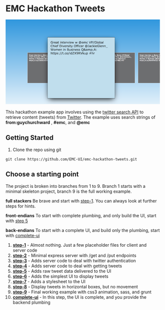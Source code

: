 # EMC Hackathon Tweets

![foo.png](https://raw.githubusercontent.com/EMC-UI/emc-hackathon-tweets/master/sample.png)

This hackathon example app involves using the [twitter search API](https://dev.twitter.com/rest/public/search) to retrieve content (tweets) from [Twitter](http://twitter.com).  The example uses search strings of **from:guychurchward** , **#emc**, and **@emc**

## Getting Started
1. Clone the repo using git
```
git clone https://github.com/EMC-UI/emc-hackathon-tweets.git
```

## Choose a starting point

The project is broken into branches from 1 to 9.  Branch 1 starts with a minimal skeleton project, branch 9 is the full working example.

**full stackers** Be brave and start with [step-1](https://github.com/EMC-UI/emc-hackathon-tweets/tree/badass-step-1).  You can always look at further steps for hints.

**front-endians** To start with complete plumbing, and only build the UI, start with [step 5](https://github.com/EMC-UI/emc-hackathon-tweets/tree/badass-step-5)

**back-endians** To start with a complete UI, and build only the plumbing, start with [complete-ui](https://github.com/EMC-UI/emc-hackathon-tweets/tree/complete-ui)


1. [**step-1**](https://github.com/EMC-UI/emc-hackathon-tweets/tree/badass-step-1) - Almost nothing.  Just a few placeholder files for client and server code
1. [**step-2**](https://github.com/EMC-UI/emc-hackathon-tweets/tree/badass-step-2) - Minimal express server with /get and /put endpoints
1. [**step-3**](https://github.com/EMC-UI/emc-hackathon-tweets/tree/badass-step-3) - Adds server code to deal with twitter authentication
1. [**step-4**](https://github.com/EMC-UI/emc-hackathon-tweets/tree/badass-step-4) - Adds server code to deal with getting tweets
1. [**step-5**](https://github.com/EMC-UI/emc-hackathon-tweets/tree/badass-step-5) - Adds raw tweet data delivered to the UI
1. [**step-6**](https://github.com/EMC-UI/emc-hackathon-tweets/tree/badass-step-6) - Adds the simplest UI to display tweets
1. [**step-7**](https://github.com/EMC-UI/emc-hackathon-tweets/tree/badass-step-7) - Adds a stylesheet to the UI
1. [**step-8**](https://github.com/EMC-UI/emc-hackathon-tweets/tree/badass-step-8) - Display tweets in horizontal boxes, but no movement
1. [**step-9**](https://github.com/EMC-UI/emc-hackathon-tweets/tree/badass-step-9) - Final working example with css3 animation, sass, and grunt
1. [**complete-ui**](https://github.com/EMC-UI/emc-hackathon-tweets/tree/complete-ui) - In this step, the UI is complete, and you provide the backend plumbing
